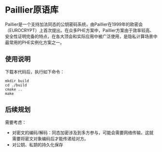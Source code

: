 # Paillier原语库

Paillier是一个支持加法同态的公钥密码系统，由Paillier在1999年的欧密会（EUROCRYPT）上首次提出。在众多PHE方案中，Paillier方案由于效率较高、安全性证明完备的特点，在各大顶会和实际应用中被广泛使用，是隐私计算场景中最常用的PHE实例化方案之一。

## 使用说明

下载本代码后，执行如下命令：

```
mkdir build
cd ./build
cmake ..
make
```







## 后续规划

需要考虑：

- 对密文的编码/解码：同态加密涉及到多方参与，可能会需要网络传输，这就需要将密文对象编码后才能传递给对方。
- 对公钥、私钥的持久化保存
